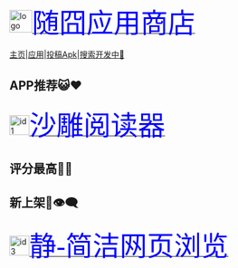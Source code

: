 <a href="https://apps.suibbs.online"><p><img loading="aaa" src="https://apps.suibbs.online/pic/extreme.png" alt="logo" width="40" height="40" /><font face="微软雅黑" size="7.5" color="blue">随囧应用商店</font></p></a>

<a href="/#">主页</a>|<a href="/appstore">应用</a>|<a href="/nets">投稿Apk</a>|<a href="/jquery/">搜索开发中🌝</a>

## APP推荐😺❤️

<a href="/apps/1"><img src="http://image.coolapk.com/apk_logo/2020/1115/16/icon-279015-o_1en5hv9nh72llepfkr1deb1otj1v-uid-3251470@373x373.png" alt="id1" width="35" height="35"><font face="微软雅黑" size="7.5" color="blue">沙雕阅读器</font></a>

## 评分最高🤤🌟


## 新上架🛂👁️‍🗨️

<a href="/apps/3"><img src="https://node.u900.pp01.suijiong.top/image/apps/id3/retouch_20210423121049.png" alt="id3" width="35" height="35"><font face="微软雅黑" size="7.5" color="blue">静-简洁网页浏览</font></a>
